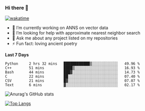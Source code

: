 ### Hi there 👋

[![wakatime](https://wakatime.com/badge/user/8906da98-c623-4aff-ac00-99cb42e09b38.svg)](https://wakatime.com/@8906da98-c623-4aff-ac00-99cb42e09b38)

- 🔭 I’m currently working on ANNS on vector data
- 🤔 I’m looking for help with approximate nearest neighbor search
- 💬 Ask me about any project listed on my repositories
- ⚡ Fun fact: loving ancient poetry


**Last 7 Days**
<!--START_SECTION:waka-->

```text
Python     2 hrs 32 mins   ████████████▒░░░░░░░░░░░░   49.96 %
C++        51 mins         ████▒░░░░░░░░░░░░░░░░░░░░   16.93 %
Bash       44 mins         ███▓░░░░░░░░░░░░░░░░░░░░░   14.73 %
C          22 mins         ██░░░░░░░░░░░░░░░░░░░░░░░   07.40 %
CSV        21 mins         █▓░░░░░░░░░░░░░░░░░░░░░░░   07.07 %
Text       6 mins          ▓░░░░░░░░░░░░░░░░░░░░░░░░   02.17 %
```

<!--END_SECTION:waka-->

![Anurag's GitHub stats](https://github-readme-stats.vercel.app/api?username=matchyc&count_private=true&show_icons=true&theme=vue)

[![Top Langs](https://github-readme-stats.vercel.app/api/top-langs/?username=matchyc&langs_count=4&&hide=perl,raku,html,javascript,shell,roff,prolog)](https://github.com/anuraghazra/github-readme-stats)
